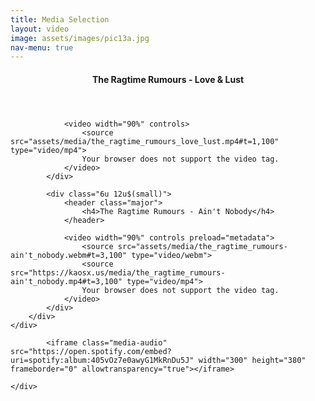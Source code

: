 ```yaml
---
title: Media Selection
layout: video
image: assets/images/pic13a.jpg
nav-menu: true
---
```


<!-- Main -->
<div id="main">

<!-- One -->
<section id="one">
    <div class="inner">
        <div class="row">
            <div class="6u 12u$(small)">
                <header class="major">
                    <h4>The Ragtime Rumours - Love & Lust</h4>
                </header>
                
                <video width="90%" controls>
                    <source src="assets/media/the_ragtime_rumours_love_lust.mp4#t=1,100" type="video/mp4">
                    Your browser does not support the video tag.
                </video>
            </div>
            
            <div class="6u 12u$(small)">
                <header class="major">
                    <h4>The Ragtime Rumours - Ain't Nobody</h4>
                </header>
                
                <video width="90%" controls preload="metadata">
                    <source src="assets/media/the_ragtime_rumours-ain't_nobody.webm#t=3,100" type="video/webm">
                    <source src="https://kaosx.us/media/the_ragtime_rumours-ain't_nobody.mp4#t=3,100" type="video/mp4">
                    Your browser does not support the video tag.
                </video>
            </div>
        </div>
    </div>
</section>

<!-- Spotify player -->
<section id="three">
	<div class="inner">
        
            <iframe class="media-audio" src="https://open.spotify.com/embed?uri=spotify:album:405vOz7e0awyG1MkRnDu5J" width="300" height="380" frameborder="0" allowtransparency="true"></iframe>

	</div>
</section>

<!--image section -->
<section id="two">
    <div class="box alt" id="images">
        <div class="row 50% uniform">
            <div class="4u"><span class="image fit"><img src="assets/images/timo_tom.jpg" alt="" /></span></div>
            <div class="4u"><span class="image fit"><img src="assets/images/tom_niki.jpg" alt="" /></span></div>
            <div class="4u$"><span class="image fit"><img src="assets/images/sjaak.jpg" alt="" /></span></div>
            <!-- Break -->
            <div class="4u"><span class="image fit"><img src="assets/images/street.jpg" alt="" /></span></div>
            <div class="4u"><span class="image fit"><img src="assets/images/band_cl1.png" alt="" /></span></div>
            <div class="4u$"><span class="image fit"><img src="assets/images/blues_challenge.jpg" alt="" /></span></div>
            <!-- Break -->
            <div class="4u"><span class="image fit"><img src="assets/images/street2.jpg" alt="" /></span></div>
            <div class="4u"><span class="image fit"><img src="assets/images/bar_bw.jpg" alt="" /></span></div>
            <div class="4u$"><span class="image fit"><img src="assets/images/timo_c.jpg" alt="" /></span></div>
            <!-- Break -->
            <div class="4u"><span class="image fit"><img src="assets/images/trr.jpg" alt="" /></span></div>
            <div class="4u"><span class="image fit"><img src="assets/images/zomerparkfeest.jpg" alt="" /></span></div>
            <div class="4u$"><span class="image fit"><img src="assets/images/band_cl2.png" alt="" /></span></div>
        </div>
    </div>
</section>

</div>
